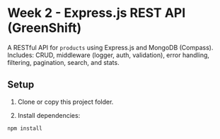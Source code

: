 # Week 2 - Express.js REST API (GreenShift)

A RESTful API for `products` using Express.js and MongoDB (Compass).  
Includes: CRUD, middleware (logger, auth, validation), error handling, filtering, pagination, search, and stats.

## Setup

1. Clone or copy this project folder.

2. Install dependencies:
```bash
npm install
